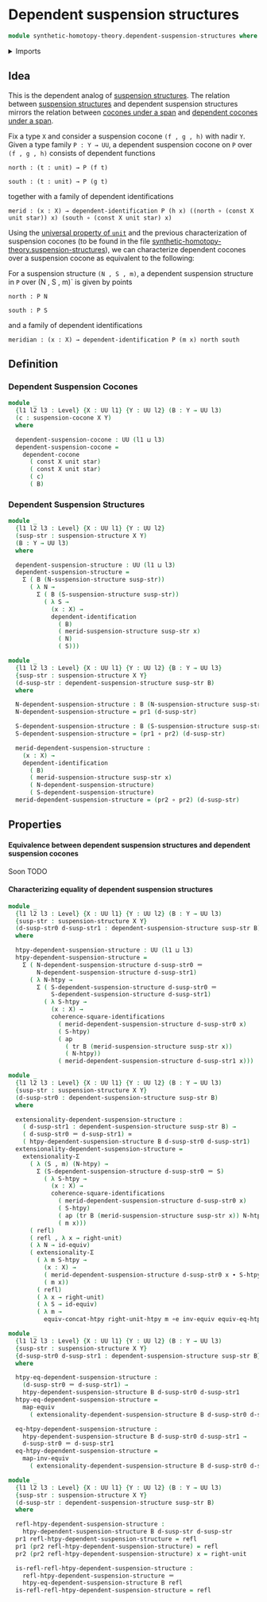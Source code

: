 # Dependent suspension structures

```agda
module synthetic-homotopy-theory.dependent-suspension-structures where
```

<details><summary>Imports</summary>

```agda
open import foundation.action-on-identifications-dependent-functions
open import foundation.action-on-identifications-functions
open import foundation.commuting-squares-of-identifications
open import foundation.commuting-squares-of-maps
open import foundation.constant-maps
open import foundation.contractible-types
open import foundation.dependent-identifications
open import foundation.dependent-pair-types
open import foundation.equivalences
open import foundation.function-extensionality
open import foundation.function-types
open import foundation.functoriality-dependent-pair-types
open import foundation.homotopies
open import foundation.identity-systems
open import foundation.identity-types
open import foundation.structure-identity-principle
open import foundation.transport
open import foundation.type-arithmetic-dependent-pair-types
open import foundation.unit-type
open import foundation.universal-property-unit-type
open import foundation.universe-levels

open import synthetic-homotopy-theory.cocones-under-spans
open import synthetic-homotopy-theory.conjugation-loops
open import synthetic-homotopy-theory.dependent-cocones-under-spans
open import synthetic-homotopy-theory.dependent-universal-property-pushouts
open import synthetic-homotopy-theory.functoriality-loop-spaces
open import synthetic-homotopy-theory.loop-spaces
open import synthetic-homotopy-theory.pushouts
open import synthetic-homotopy-theory.suspension-structures
open import synthetic-homotopy-theory.universal-property-pushouts
```

</details>

## Idea

This is the dependent analog of
[suspension structures](synthetic-homotopy-theory.suspension-structures.md). The
relation between
[suspension structures](synthetic-homotopy-theory.suspension-structures.md) and
dependent suspension structures mirrors the relation between
[cocones under a span](synthetic-homotopy-theory.cocones-under-spans.md) and
[dependent cocones under a span](synthetic-homotopy-theory.dependent-cocones-under-spans.md).

Fix a type `X` and consider a suspension cocone `(f , g , h)` with nadir `Y`.
Given a type family `P : Y → UU`, a dependent suspension cocone on `P` over
`(f , g , h)` consists of dependent functions

```text
north : (t : unit) → P (f t)

south : (t : unit) → P (g t)
```

together with a family of dependent identifications

```text
merid : (x : X) → dependent-identification P (h x) ((north ∘ (const X unit star)) x) (south ∘ (const X unit star) x)
```

Using the [universal property of `unit`](foundation.unit-type.md) and the
previous characterization of suspension cocones (to be found in the file
[synthetic-homotopy-theory.suspension-structures](synthetic-homotopy-theory.suspension-structures.md)),
we can characterize dependent cocones over a suspension cocone as equivalent to
the following:

For a suspension structure `(N , S , m)`, a dependent suspension structure in
`P` over (N , S , m)` is given by points

```text
north : P N

south : P S
```

and a family of dependent identifications

```text
meridian : (x : X) → dependent-identification P (m x) north south
```

## Definition

### Dependent Suspension Cocones

```agda
module _
  {l1 l2 l3 : Level} {X : UU l1} {Y : UU l2} (B : Y → UU l3)
  (c : suspension-cocone X Y)
  where

  dependent-suspension-cocone : UU (l1 ⊔ l3)
  dependent-suspension-cocone =
    dependent-cocone
      ( const X unit star)
      ( const X unit star)
      ( c)
      ( B)
```

### Dependent Suspension Structures

```agda
module _
  {l1 l2 l3 : Level} {X : UU l1} {Y : UU l2}
  (susp-str : suspension-structure X Y)
  (B : Y → UU l3)
  where

  dependent-suspension-structure : UU (l1 ⊔ l3)
  dependent-suspension-structure =
    Σ ( B (N-suspension-structure susp-str))
      ( λ N →
        Σ ( B (S-suspension-structure susp-str))
          ( λ S →
            (x : X) →
            dependent-identification
              ( B)
              ( merid-suspension-structure susp-str x)
              ( N)
              ( S)))

module _
  {l1 l2 l3 : Level} {X : UU l1} {Y : UU l2} {B : Y → UU l3}
  {susp-str : suspension-structure X Y}
  (d-susp-str : dependent-suspension-structure susp-str B)
  where

  N-dependent-suspension-structure : B (N-suspension-structure susp-str)
  N-dependent-suspension-structure = pr1 (d-susp-str)

  S-dependent-suspension-structure : B (S-suspension-structure susp-str)
  S-dependent-suspension-structure = (pr1 ∘ pr2) (d-susp-str)

  merid-dependent-suspension-structure :
    (x : X) →
    dependent-identification
      ( B)
      ( merid-suspension-structure susp-str x)
      ( N-dependent-suspension-structure)
      ( S-dependent-suspension-structure)
  merid-dependent-suspension-structure = (pr2 ∘ pr2) (d-susp-str)
```

## Properties

#### Equivalence between dependent suspension structures and dependent suspension cocones

Soon TODO

#### Characterizing equality of dependent suspension structures

```agda
module _
  {l1 l2 l3 : Level} {X : UU l1} {Y : UU l2} (B : Y → UU l3)
  {susp-str : suspension-structure X Y}
  (d-susp-str0 d-susp-str1 : dependent-suspension-structure susp-str B)
  where

  htpy-dependent-suspension-structure : UU (l1 ⊔ l3)
  htpy-dependent-suspension-structure =
    Σ ( N-dependent-suspension-structure d-susp-str0 ＝
        N-dependent-suspension-structure d-susp-str1)
      ( λ N-htpy →
        Σ ( S-dependent-suspension-structure d-susp-str0 ＝
            S-dependent-suspension-structure d-susp-str1)
          ( λ S-htpy →
            (x : X) →
            coherence-square-identifications
              ( merid-dependent-suspension-structure d-susp-str0 x)
              ( S-htpy)
              ( ap
                ( tr B (merid-suspension-structure susp-str x))
                ( N-htpy))
              ( merid-dependent-suspension-structure d-susp-str1 x)))

module _
  {l1 l2 l3 : Level} {X : UU l1} {Y : UU l2} (B : Y → UU l3)
  {susp-str : suspension-structure X Y}
  (d-susp-str0 : dependent-suspension-structure susp-str B)
  where

  extensionality-dependent-suspension-structure :
    ( d-susp-str1 : dependent-suspension-structure susp-str B) →
    ( d-susp-str0 ＝ d-susp-str1) ≃
    ( htpy-dependent-suspension-structure B d-susp-str0 d-susp-str1)
  extensionality-dependent-suspension-structure =
    extensionality-Σ
      ( λ (S , m) (N-htpy) →
        Σ (S-dependent-suspension-structure d-susp-str0 ＝ S)
          ( λ S-htpy →
            (x : X) →
            coherence-square-identifications
              ( merid-dependent-suspension-structure d-susp-str0 x)
              ( S-htpy)
              ( ap (tr B (merid-suspension-structure susp-str x)) N-htpy)
              ( m x)))
      ( refl)
      ( refl , λ x → right-unit)
      ( λ N → id-equiv)
      ( extensionality-Σ
        ( λ m S-htpy →
          (x : X) →
          ( merid-dependent-suspension-structure d-susp-str0 x ∙ S-htpy) ＝
          ( m x))
        ( refl)
        ( λ x → right-unit)
        ( λ S → id-equiv)
        ( λ m →
          equiv-concat-htpy right-unit-htpy m ∘e inv-equiv equiv-eq-htpy))

module _
  {l1 l2 l3 : Level} {X : UU l1} {Y : UU l2} (B : Y → UU l3)
  {susp-str : suspension-structure X Y}
  {d-susp-str0 d-susp-str1 : dependent-suspension-structure susp-str B}
  where

  htpy-eq-dependent-suspension-structure :
    (d-susp-str0 ＝ d-susp-str1) →
    htpy-dependent-suspension-structure B d-susp-str0 d-susp-str1
  htpy-eq-dependent-suspension-structure =
    map-equiv
      ( extensionality-dependent-suspension-structure B d-susp-str0 d-susp-str1)

  eq-htpy-dependent-suspension-structure :
    htpy-dependent-suspension-structure B d-susp-str0 d-susp-str1 →
    d-susp-str0 ＝ d-susp-str1
  eq-htpy-dependent-suspension-structure =
    map-inv-equiv
      ( extensionality-dependent-suspension-structure B d-susp-str0 d-susp-str1)

module _
  {l1 l2 l3 : Level} {X : UU l1} {Y : UU l2} (B : Y → UU l3)
  {susp-str : suspension-structure X Y}
  (d-susp-str : dependent-suspension-structure susp-str B)
  where

  refl-htpy-dependent-suspension-structure :
    htpy-dependent-suspension-structure B d-susp-str d-susp-str
  pr1 refl-htpy-dependent-suspension-structure = refl
  pr1 (pr2 refl-htpy-dependent-suspension-structure) = refl
  pr2 (pr2 refl-htpy-dependent-suspension-structure) x = right-unit

  is-refl-refl-htpy-dependent-suspension-structure :
    refl-htpy-dependent-suspension-structure ＝
    htpy-eq-dependent-suspension-structure B refl
  is-refl-refl-htpy-dependent-suspension-structure = refl
```
